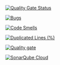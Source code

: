 [![Quality Gate Status](https://sonarcloud.io/api/project_badges/measure?project=armaniaictt_github-actions-2025&metric=alert_status)](https://sonarcloud.io/summary/new_code?id=armaniaictt_github-actions-2025)

[![Bugs](https://sonarcloud.io/api/project_badges/measure?project=armaniaictt_github-actions-2025&metric=bugs)](https://sonarcloud.io/summary/new_code?id=armaniaictt_github-actions-2025)

[![Code Smells](https://sonarcloud.io/api/project_badges/measure?project=armaniaictt_github-actions-2025&metric=code_smells)](https://sonarcloud.io/summary/new_code?id=armaniaictt_github-actions-2025)

[![Duplicated Lines (%)](https://sonarcloud.io/api/project_badges/measure?project=armaniaictt_github-actions-2025&metric=duplicated_lines_density)](https://sonarcloud.io/summary/new_code?id=armaniaictt_github-actions-2025)

[![Quality gate](https://sonarcloud.io/api/project_badges/quality_gate?project=armaniaictt_github-actions-2025)](https://sonarcloud.io/summary/new_code?id=armaniaictt_github-actions-2025)

[![SonarQube Cloud](https://sonarcloud.io/images/project_badges/sonarcloud-dark.svg)](https://sonarcloud.io/summary/new_code?id=armaniaictt_github-actions-2025)
